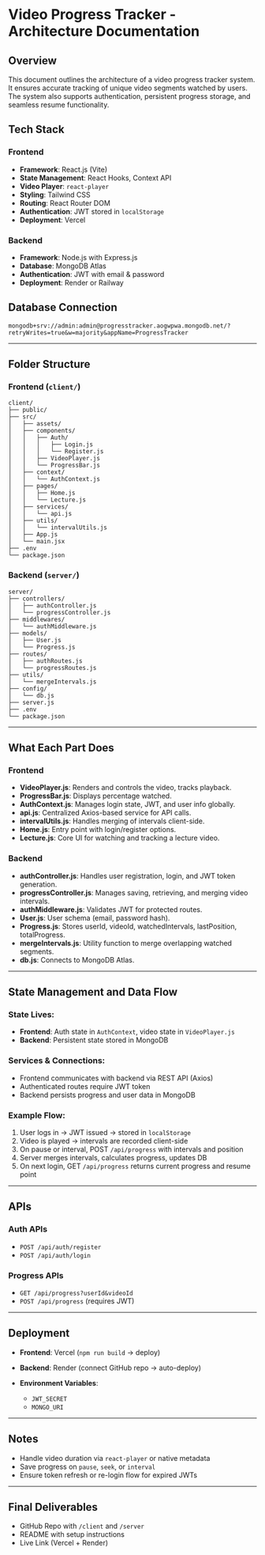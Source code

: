 # Video Progress Tracker - Architecture Documentation

## Overview

This document outlines the architecture of a video progress tracker system. It ensures accurate tracking of unique video segments watched by users. The system also supports authentication, persistent progress storage, and seamless resume functionality.

## Tech Stack

### Frontend

* **Framework**: React.js (Vite)
* **State Management**: React Hooks, Context API
* **Video Player**: `react-player`
* **Styling**: Tailwind CSS
* **Routing**: React Router DOM
* **Authentication**: JWT stored in `localStorage`
* **Deployment**: Vercel

### Backend

* **Framework**: Node.js with Express.js
* **Database**: MongoDB Atlas
* **Authentication**: JWT with email & password
* **Deployment**: Render or Railway

## Database Connection

```
mongodb+srv://admin:admin@progresstracker.aogwpwa.mongodb.net/?retryWrites=true&w=majority&appName=ProgressTracker
```

---

## Folder Structure

### Frontend (`client/`)

```
client/
├── public/
├── src/
│   ├── assets/
│   ├── components/
│   │   ├── Auth/
│   │   │   ├── Login.js
│   │   │   └── Register.js
│   │   ├── VideoPlayer.js
│   │   └── ProgressBar.js
│   ├── context/
│   │   └── AuthContext.js
│   ├── pages/
│   │   ├── Home.js
│   │   └── Lecture.js
│   ├── services/
│   │   └── api.js
│   ├── utils/
│   │   └── intervalUtils.js
│   ├── App.js
│   └── main.jsx
├── .env
└── package.json
```

### Backend (`server/`)

```
server/
├── controllers/
│   ├── authController.js
│   └── progressController.js
├── middlewares/
│   └── authMiddleware.js
├── models/
│   ├── User.js
│   └── Progress.js
├── routes/
│   ├── authRoutes.js
│   └── progressRoutes.js
├── utils/
│   └── mergeIntervals.js
├── config/
│   └── db.js
├── server.js
├── .env
└── package.json
```

---

## What Each Part Does

### Frontend

* **VideoPlayer.js**: Renders and controls the video, tracks playback.
* **ProgressBar.js**: Displays percentage watched.
* **AuthContext.js**: Manages login state, JWT, and user info globally.
* **api.js**: Centralized Axios-based service for API calls.
* **intervalUtils.js**: Handles merging of intervals client-side.
* **Home.js**: Entry point with login/register options.
* **Lecture.js**: Core UI for watching and tracking a lecture video.

### Backend

* **authController.js**: Handles user registration, login, and JWT token generation.
* **progressController.js**: Manages saving, retrieving, and merging video intervals.
* **authMiddleware.js**: Validates JWT for protected routes.
* **User.js**: User schema (email, password hash).
* **Progress.js**: Stores userId, videoId, watchedIntervals, lastPosition, totalProgress.
* **mergeIntervals.js**: Utility function to merge overlapping watched segments.
* **db.js**: Connects to MongoDB Atlas.

---

## State Management and Data Flow

### State Lives:

* **Frontend**: Auth state in `AuthContext`, video state in `VideoPlayer.js`
* **Backend**: Persistent state stored in MongoDB

### Services & Connections:

* Frontend communicates with backend via REST API (Axios)
* Authenticated routes require JWT token
* Backend persists progress and user data in MongoDB

### Example Flow:

1. User logs in → JWT issued → stored in `localStorage`
2. Video is played → intervals are recorded client-side
3. On pause or interval, POST `/api/progress` with intervals and position
4. Server merges intervals, calculates progress, updates DB
5. On next login, GET `/api/progress` returns current progress and resume point

---

## APIs

### Auth APIs

* `POST /api/auth/register`
* `POST /api/auth/login`

### Progress APIs

* `GET /api/progress?userId&videoId`
* `POST /api/progress` (requires JWT)

---

## Deployment

* **Frontend**: Vercel (`npm run build` → deploy)
* **Backend**: Render (connect GitHub repo → auto-deploy)
* **Environment Variables**:

  * `JWT_SECRET`
  * `MONGO_URI`

---

## Notes

* Handle video duration via `react-player` or native metadata
* Save progress on `pause`, `seek`, or `interval`
* Ensure token refresh or re-login flow for expired JWTs

---

## Final Deliverables

* GitHub Repo with `/client` and `/server`
* README with setup instructions
* Live Link (Vercel + Render)
